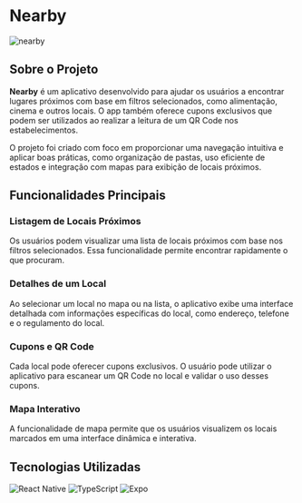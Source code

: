 # Nearby

![nearby](https://github.com/user-attachments/assets/7351e421-042b-4a26-be62-0f9331517154)

## Sobre o Projeto

**Nearby** é um aplicativo desenvolvido para ajudar os usuários a encontrar lugares próximos com base em filtros selecionados, como alimentação, cinema e outros locais. O app também oferece cupons exclusivos que podem ser utilizados ao realizar a leitura de um QR Code nos estabelecimentos.

O projeto foi criado com foco em proporcionar uma navegação intuitiva e aplicar boas práticas, como organização de pastas, uso eficiente de estados e integração com mapas para exibição de locais próximos.

## Funcionalidades Principais

### Listagem de Locais Próximos
Os usuários podem visualizar uma lista de locais próximos com base nos filtros selecionados. Essa funcionalidade permite encontrar rapidamente o que procuram.

### Detalhes de um Local
Ao selecionar um local no mapa ou na lista, o aplicativo exibe uma interface detalhada com informações específicas do local, como endereço, telefone e o regulamento do local.

### Cupons e QR Code
Cada local pode oferecer cupons exclusivos. O usuário pode utilizar o aplicativo para escanear um QR Code no local e validar o uso desses cupons.

### Mapa Interativo
A funcionalidade de mapa permite que os usuários visualizem os locais marcados em uma interface dinâmica e interativa.

## Tecnologias Utilizadas

![React Native](https://img.icons8.com/color/48/000000/react-native.png) ![TypeScript](https://img.icons8.com/color/48/000000/typescript.png) ![Expo](https://img.icons8.com/ios-filled/50/FFFFFF/expo.png)


